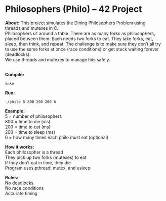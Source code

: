 # Philosophers (Philo) – 42 Project
**About:**
This project simulates the Dining Philosophers Problem using threads and mutexes in C.<br />
Philosophers sit around a table. There are as many forks as philosophers, placed between them. Each needs two forks to eat. They take forks, eat, sleep, then think, and repeat. The challenge is to make sure they don’t all try to use the same forks at once (race conditions) or get stuck waiting forever (deadlocks).<br />
We use threads and mutexes to manage this safely.
<br/><br/>

**Compile:**

    make

**Run:**

    ./philo 5 800 200 200 6

**Example:**<br />
    5 = number of philosophers<br />
    800 = time to die (ms)<br />
    200 = time to eat (ms)<br />
    200 = time to sleep (ms)<br />
    6 = how many times each philo must eat (optional)

**How it works:**<br />
    Each philosopher is a thread<br />
    They pick up two forks (mutexes) to eat<br />
    If they don’t eat in time, they die<br />
    Program uses pthread, mutex, and usleep<br />

**Rules:**<br />
    No deadlocks<br />
    No race conditions<br />
    Accurate timing<br />
